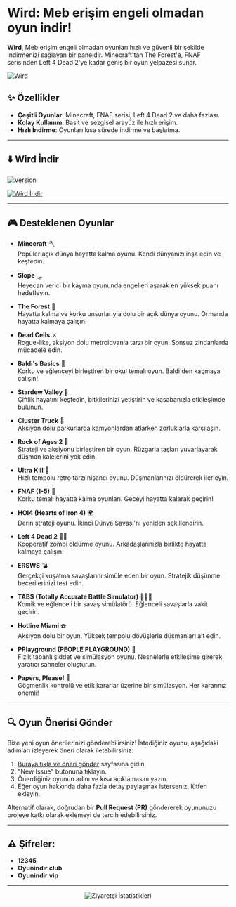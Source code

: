 # **Wird: Meb erişim engeli olmadan oyun indir!**

**Wird**, Meb erişim engeli olmadan oyunları hızlı ve güvenli bir şekilde indirmenizi sağlayan bir paneldir. Minecraft'tan The Forest'e, FNAF serisinden Left 4 Dead 2'ye kadar geniş bir oyun yelpazesi sunar.

![Wird](https://github.com/user-attachments/assets/308ce5d0-c11f-4035-a0db-3c2ef7c131a5)

## ✨ **Özellikler**

- **Çeşitli Oyunlar**: Minecraft, FNAF serisi, Left 4 Dead 2 ve daha fazlası.
- **Kolay Kullanım**: Basit ve sezgisel arayüz ile hızlı erişim.
- **Hızlı İndirme**: Oyunları kısa sürede indirme ve başlatma.

---

## ⬇️ **Wird İndir**

![Version](https://img.shields.io/badge/version-4.0.0-yellow)

[![Wird İndir](https://img.shields.io/badge/Wird-%C4%B0ndir-yellow?style=for-the-badge&logo=github)](https://github.com/sdwird/wird/releases/download/v4/swird.exe)

---

## 🎮 **Desteklenen Oyunlar**

- **Minecraft** 🪓  
  Popüler açık dünya hayatta kalma oyunu. Kendi dünyanızı inşa edin ve keşfedin.
  
- **Slope** 🛷  
  Heyecan verici bir kayma oyununda engelleri aşarak en yüksek puanı hedefleyin.

- **The Forest** 🌲  
  Hayatta kalma ve korku unsurlarıyla dolu bir açık dünya oyunu. Ormanda hayatta kalmaya çalışın.

- **Dead Cells** ⚔️  
  Rogue-like, aksiyon dolu metroidvania tarzı bir oyun. Sonsuz zindanlarda mücadele edin.

- **Baldi's Basics** 🏫  
  Korku ve eğlenceyi birleştiren bir okul temalı oyun. Baldi'den kaçmaya çalışın!

- **Stardew Valley** 🌾  
  Çiftlik hayatını keşfedin, bitkilerinizi yetiştirin ve kasabanızla etkileşimde bulunun.

- **Cluster Truck** 🚚  
  Aksiyon dolu parkurlarda kamyonlardan atlarken zorluklarla karşılaşın.

- **Rock of Ages 2** 🏰  
  Strateji ve aksiyonu birleştiren bir oyun. Rüzgarla taşları yuvarlayarak düşman kalelerini yok edin.

- **Ultra Kill** 🔫  
  Hızlı tempolu retro tarzı nişancı oyunu. Düşmanlarınızı öldürerek ilerleyin.

- **FNAF (1-5)** 🐻  
  Korku temalı hayatta kalma oyunları. Geceyi hayatta kalarak geçirin!

- **HOI4 (Hearts of Iron 4)** 🌍  
  Derin strateji oyunu. İkinci Dünya Savaşı'nı yeniden şekillendirin.

- **Left 4 Dead 2** 🧟‍♂️  
  Kooperatif zombi öldürme oyunu. Arkadaşlarınızla birlikte hayatta kalmaya çalışın.

- **ERSWS** 💣  
  Gerçekçi kuşatma savaşlarını simüle eden bir oyun. Stratejik düşünme becerilerinizi test edin.

- **TABS (Totally Accurate Battle Simulator)** 🧑‍🤝‍🧑  
  Komik ve eğlenceli bir savaş simülatörü. Eğlenceli savaşlarla vakit geçirin.

- **Hotline Miami** ☎️  
  Aksiyon dolu bir oyun. Yüksek tempolu dövüşlerle düşmanları alt edin.

- **PPlayground (PEOPLE PLAYGROUND)** 🧨  
  Fizik tabanlı şiddet ve simülasyon oyunu. Nesnelerle etkileşime girerek yaratıcı sahneler oluşturun.

- **Papers, Please!** 📑  
  Göçmenlik kontrolü ve etik kararlar üzerine bir simülasyon. Her kararınız önemli!

---

## 🔍 **Oyun Önerisi Gönder**

Bize yeni oyun önerilerinizi gönderebilirsiniz! İstediğiniz oyunu, aşağıdaki adımları izleyerek öneri olarak iletebilirsiniz:

1. [Buraya tıkla ve öneri gönder](https://github.com/sdwird/wird/issues) sayfasına gidin.
2. "New Issue" butonuna tıklayın.
3. Önerdiğiniz oyunun adını ve kısa açıklamasını yazın.
4. Eğer oyun hakkında daha fazla detay paylaşmak isterseniz, lütfen ekleyin.

Alternatif olarak, doğrudan bir **Pull Request (PR)** göndererek oyununuzu projeye katkı olarak eklemeyi de tercih edebilirsiniz.

---

## ⚠️ **Şifreler:**

- **12345**
- **Oyunindir.club**
- **Oyunindir.vip**
  
---
<div align="center">
        <img alt="Ziyaretçi İstatistikleri" 
            src="https://widgetbite.com/stats/<sdwird>"/>  
    </div>
